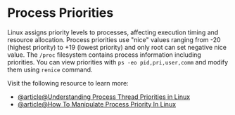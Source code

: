 # Process Priorities

Linux assigns priority levels to processes, affecting execution timing and resource allocation. Process priorities use "nice" values ranging from -20 (highest priority) to +19 (lowest priority) and only root can set negative nice value. The `/proc` filesystem contains process information including priorities. You can view priorities with `ps -eo pid,pri,user,comm` and modify them using `renice` command.

Visit the following resource to learn more:

- [@article@Understanding Process Thread Priorities in Linux](https://blogs.oracle.com/linux/post/task-priority)
- [@article@How To Manipulate Process Priority In Linux](https://www.itsmarttricks.com/how-to-manipulate-process-priority-in-linux-using-nice-and-renice-commands/)